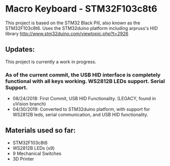 # Macro Keyboard - STM32F103c8t6
This project is based on the STM32 Black Pill, also known as the STM32F103c8t6.
Uses the STM32duino platform including arpruss's HID library http://www.stm32duino.com/viewtopic.php?t=2926

## Updates:
This project is currently a work in progress.
### As of the current commit, the USB HID interface is completely functional with all keys working. WS2812B LEDs support. Serial Support.
- 08/24/2018: First Commit, USB HID Functionality. (LEGACY, found in uVision branch)
- 04/30/2019: Converted to STM32duino platform, with support for WS2812B leds, serial communication, and USB HID functionality.

## Materials used so far:
- STM32F103c8t6
- WS2812B LEDs (x9)
- 9 Mechanical Switches
- 3D Printer